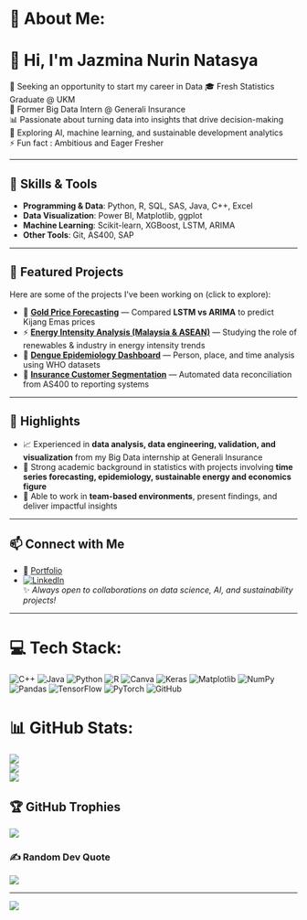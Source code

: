 # 💫 About Me:

# 👋 Hi, I'm Jazmina Nurin Natasya  

🔭 Seeking an opportunity to start my career in Data
🎓 Fresh Statistics Graduate @ UKM  
💼 Former Big Data Intern @ Generali Insurance  
📊 Passionate about turning data into insights that drive decision-making  
🌱 Exploring AI, machine learning, and sustainable development analytics
<br>⚡ Fun fact : Ambitious and Eager Fresher

---

## 🔧 Skills & Tools
- **Programming & Data**: Python, R, SQL, SAS, Java, C++, Excel
- **Data Visualization**: Power BI, Matplotlib, ggplot  
- **Machine Learning**: Scikit-learn, XGBoost, LSTM, ARIMA  
- **Other Tools**: Git, AS400, SAP  

---

## 📌 Featured Projects
Here are some of the projects I've been working on (click to explore):  

- 🔮 [**Gold Price Forecasting**](#) — Compared **LSTM vs ARIMA** to predict Kijang Emas prices  
- ⚡ [**Energy Intensity Analysis (Malaysia & ASEAN)**](#) — Studying the role of renewables & industry in energy intensity trends  
- 🦟 [**Dengue Epidemiology Dashboard**](#) — Person, place, and time analysis using WHO datasets  
- 📑 [**Insurance Customer Segmentation**](#) — Automated data reconciliation from AS400 to reporting systems  

---

## 🌟 Highlights
- 📈 Experienced in **data analysis, data engineering, validation, and visualization** from my Big Data internship at Generali Insurance  
- 🧠 Strong academic background in statistics with projects involving **time series forecasting, epidemiology, sustainable energy and economics figure**  
- 🤝 Able to work in **team-based environments**, present findings, and deliver impactful insights  

---

## 📫 Connect with Me
- 💼 [Portfolio](https://www.website.com/)
- [![LinkedIn](https://img.shields.io/badge/LinkedIn-%230077B5.svg?logo=linkedin&logoColor=white)](https://linkedin.com/in/jazmina-nurin-natasya) 
<br>✨ *Always open to collaborations on data science, AI, and sustainability projects!*  
---

# 💻 Tech Stack:
![C++](https://img.shields.io/badge/c++-%2300599C.svg?style=for-the-badge&logo=c%2B%2B&logoColor=white) ![Java](https://img.shields.io/badge/java-%23ED8B00.svg?style=for-the-badge&logo=openjdk&logoColor=white) ![Python](https://img.shields.io/badge/python-3670A0?style=for-the-badge&logo=python&logoColor=ffdd54) ![R](https://img.shields.io/badge/r-%23276DC3.svg?style=for-the-badge&logo=r&logoColor=white) ![Canva](https://img.shields.io/badge/Canva-%2300C4CC.svg?style=for-the-badge&logo=Canva&logoColor=white) ![Keras](https://img.shields.io/badge/Keras-%23D00000.svg?style=for-the-badge&logo=Keras&logoColor=white) ![Matplotlib](https://img.shields.io/badge/Matplotlib-%23ffffff.svg?style=for-the-badge&logo=Matplotlib&logoColor=black) ![NumPy](https://img.shields.io/badge/numpy-%23013243.svg?style=for-the-badge&logo=numpy&logoColor=white) ![Pandas](https://img.shields.io/badge/pandas-%23150458.svg?style=for-the-badge&logo=pandas&logoColor=white) ![TensorFlow](https://img.shields.io/badge/TensorFlow-%23FF6F00.svg?style=for-the-badge&logo=TensorFlow&logoColor=white) ![PyTorch](https://img.shields.io/badge/PyTorch-%23EE4C2C.svg?style=for-the-badge&logo=PyTorch&logoColor=white) ![GitHub](https://img.shields.io/badge/github-%23121011.svg?style=for-the-badge&logo=github&logoColor=white)
# 📊 GitHub Stats:
![](https://github-readme-stats.vercel.app/api?username=JazminaNurinNatasya&theme=dark&hide_border=false&include_all_commits=true&count_private=true)<br/>
![](https://github-readme-streak-stats.herokuapp.com/?user=JazminaNurinNatasya&theme=dark&hide_border=false)<br/>
![](https://github-readme-stats.vercel.app/api/top-langs/?username=JazminaNurinNatasya&theme=dark&hide_border=false&include_all_commits=true&count_private=true&layout=compact)

## 🏆 GitHub Trophies
![](https://github-profile-trophy.vercel.app/?username=JazminaNurinNatasya&theme=radical&no-frame=false&no-bg=true&margin-w=4)

### ✍️ Random Dev Quote
![](https://quotes-github-readme.vercel.app/api?type=vetical&theme=dark)

---
[![](https://visitcount.itsvg.in/api?id=JazminaNurinNatasya&icon=6&color=6)](https://visitcount.itsvg.in)

<!-- Proudly created with GPRM ( https://gprm.itsvg.in ) -->
